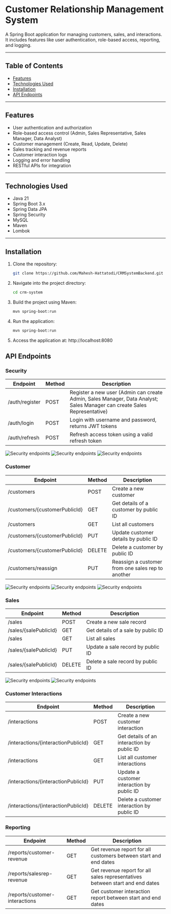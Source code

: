 # Customer Relationship Management System

A Spring Boot application for managing customers, sales, and interactions. It includes features like user authentication, role-based access, reporting, and logging.

---

## Table of Contents
- [Features](#features)
- [Technologies Used](#technologies-used)
- [Installation](#installation)
- [API Endpoints](#api-endpoints)

---

## Features
- User authentication and authorization
- Role-based access control (Admin, Sales Representative, Sales Manager, Data Analyst)
- Customer management (Create, Read, Update, Delete)
- Sales tracking and revenue reports
- Customer interaction logs
- Logging and error handling
- RESTful APIs for integration

---

## Technologies Used
- Java 21
- Spring Boot 3.x
- Spring Data JPA
- Spring Security
- MySQL
- Maven
- Lombok

---

## Installation
1. Clone the repository:
   ```bash
   git clone https://github.com/Mahesh-Hattatodi/CRMSystemBackend.git
2. Navigate into the project directory:
   ```bash
   cd crm-system
3. Build the project using Maven:
    ```bash
   mvn spring-boot:run
4. Run the application:
    ```bash
   mvn spring-boot:run
5. Access the application at:
   http://localhost:8080

## API Endpoints
### Security
| Endpoint       | Method | Description                                                                                                              |
| -------------- | ------ | ------------------------------------------------------------------------------------------------------------------------ |
| /auth/register | POST   | Register a new user (Admin can create Admin, Sales Manager, Data Analyst; Sales Manager can create Sales Representative) |
| /auth/login    | POST   | Login with username and password, returns JWT tokens                                                                     |
| /auth/refresh  | POST   | Refresh access token using a valid refresh token                                                                         |


![Security endpoints](crm%20backend/security/admin%20login.png)
![Security endpoints](crm%20backend/security/sales%20manager%20or%20data%20analyst%20register.png)
![Security endpoints](crm%20backend/security/refresh%20access%20token.png)


### Customer
| Endpoint                      | Method | Description                                       |
| ----------------------------- | ------ | ------------------------------------------------- |
| /customers                    | POST   | Create a new customer                             |
| /customers/{customerPublicId} | GET    | Get details of a customer by public ID            |
| /customers                    | GET    | List all customers                                |
| /customers/{customerPublicId} | PUT    | Update customer details by public ID              |
| /customers/{customerPublicId} | DELETE | Delete a customer by public ID                    |
| /customers/reassign           | PUT    | Reassign a customer from one sales rep to another |


![Security endpoints](crm%20backend/customers/create%20customers.png)
![Security endpoints](crm%20backend/customers/get%20all%20customers.png)
![Security endpoints](crm%20backend/customers/get%20cus%20by%20id.png)

### Sales
| Endpoint              | Method | Description                        |
| --------------------- | ------ | ---------------------------------- |
| /sales                | POST   | Create a new sale record           |
| /sales/{salePublicId} | GET    | Get details of a sale by public ID |
| /sales                | GET    | List all sales                     |
| /sales/{salePublicId} | PUT    | Update a sale record by public ID  |
| /sales/{salePublicId} | DELETE | Delete a sale record by public ID  |


![Security endpoints](crm%20backend/sales/create%20sale%20record.png)
![Security endpoints](crm%20backend/sales/get%20sale%20by%20id.png)

### Customer Interactions
| Endpoint                            | Method | Description                                |
| ----------------------------------- | ------ | ------------------------------------------ |
| /interactions                       | POST   | Create a new customer interaction          |
| /interactions/{interactionPublicId} | GET    | Get details of an interaction by public ID |
| /interactions                       | GET    | List all customer interactions             |
| /interactions/{interactionPublicId} | PUT    | Update a customer interaction by public ID |
| /interactions/{interactionPublicId} | DELETE | Delete a customer interaction by public ID |

### Reporting
| Endpoint                       | Method | Description                                                                  |
| ------------------------------ | ------ | ---------------------------------------------------------------------------- |
| /reports/customer-revenue      | GET    | Get revenue report for all customers between start and end dates             |
| /reports/salesrep-revenue      | GET    | Get revenue report for all sales representatives between start and end dates |
| /reports/customer-interactions | GET    | Get customer interaction report between start and end dates                  |

